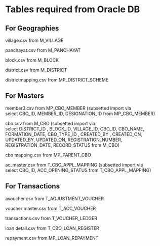 # Tables required from Oracle DB

## For Geographies

village.csv from M_VILLAGE

panchayat.csv from M_PANCHAYAT

block.csv from M_BLOCK

district.csv from M_DISTRICT

districtmapping.csv from MP_DISTRICT_SCHEME


## For Masters

member3.csv from MP_CBO_MEMBER (subsetted import via <br> select CBO_ID, MEMBER_ID, DESIGNATION_ID from MP_CBO_MEMBER)

cbo.csv from M_CBO (subsetted import via <br> select DISTRICT_ID , BLOCK_ID, VILLAGE_ID, CBO_ID, CBO_NAME, FORMATION_DATE,  CBO_TYPE_ID , CREATED_BY , CREATED_ON, UPDATED_BY, UPDATED_ON, REGISTRATION_NUMBER, REGISTRATION_DATE, RECORD_STATUS from M_CBO)

cbo mapping.csv from MP_PARENT_CBO

ac_master.csv from T_CBO_APPL_MAPPING (subsetted import via <br> select CBO_ID, ACC_OPENING_STATUS from T_CBO_APPL_MAPPING)

## For Transactions

avoucher.csv from T_ADJUSTMENT_VOUCHER

voucher master.csv from T_ACC_VOUCHER

transactions.csv from T_VOUCHER_LEDGER

loan detail.csv from T_CBO_LOAN_REGISTER

repayment.csv from MP_LOAN_REPAYMENT


